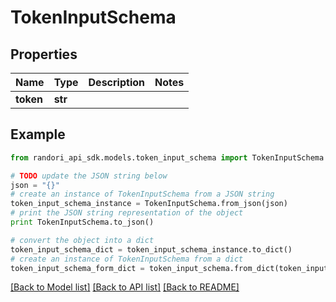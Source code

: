 # TokenInputSchema


## Properties

Name | Type | Description | Notes
------------ | ------------- | ------------- | -------------
**token** | **str** |  | 

## Example

```python
from randori_api_sdk.models.token_input_schema import TokenInputSchema

# TODO update the JSON string below
json = "{}"
# create an instance of TokenInputSchema from a JSON string
token_input_schema_instance = TokenInputSchema.from_json(json)
# print the JSON string representation of the object
print TokenInputSchema.to_json()

# convert the object into a dict
token_input_schema_dict = token_input_schema_instance.to_dict()
# create an instance of TokenInputSchema from a dict
token_input_schema_form_dict = token_input_schema.from_dict(token_input_schema_dict)
```
[[Back to Model list]](../README.md#documentation-for-models) [[Back to API list]](../README.md#documentation-for-api-endpoints) [[Back to README]](../README.md)



